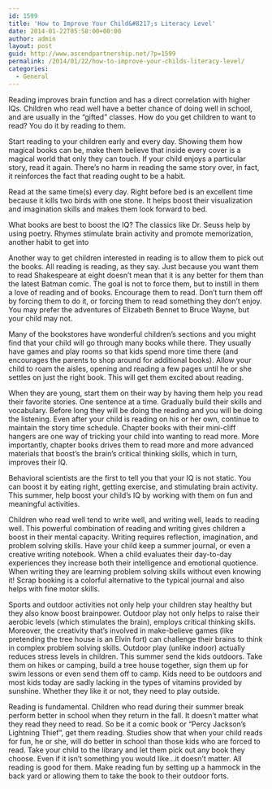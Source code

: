```yaml
---
id: 1599
title: 'How to Improve Your Child&#8217;s Literacy Level'
date: 2014-01-22T05:58:00+00:00
author: admin
layout: post
guid: http://www.ascendpartnership.net/?p=1599
permalink: /2014/01/22/how-to-improve-your-childs-literacy-level/
categories:
  - General
---
```

Reading improves brain function and has a direct correlation with higher IQs. Children who read well have a better chance of doing well in school, and are usually in the &#8220;gifted&#8221; classes. How do you get children to want to read? You do it by reading to them.

Start reading to your children early and every day. Showing them how magical books can be, make them believe that inside every cover is a magical world that only they can touch. If your child enjoys a particular story, read it again. There&#8217;s no harm in reading the same story over, in fact, it reinforces the fact that reading ought to be a habit.

Read at the same time(s) every day. Right before bed is an excellent time because it kills two birds with one stone. It helps boost their visualization and imagination skills and makes them look forward to bed.

What books are best to boost the IQ? The classics like Dr. Seuss help by using poetry. Rhymes stimulate brain activity and promote memorization, another habit to get into

Another way to get children interested in reading is to allow them to pick out the books. All reading is reading, as they say. Just because you want them to read Shakespeare at eight doesn&#8217;t mean that it is any better for them than the latest Batman comic. The goal is not to force them, but to instill in them a love of reading and of books. Encourage them to read. Don&#8217;t turn them off by forcing them to do it, or forcing them to read something they don&#8217;t enjoy. You may prefer the adventures of Elizabeth Bennet to Bruce Wayne, but your child may not.

Many of the bookstores have wonderful children&#8217;s sections and you might find that your child will go through many books while there. They usually have games and play rooms so that kids spend more time there (and encourages the parents to shop around for additional books). Allow your child to roam the aisles, opening and reading a few pages until he or she settles on just the right book. This will get them excited about reading.

When they are young, start them on their way by having them help you read their favorite stories. One sentence at a time. Gradually build their skills and vocabulary. Before long they will be doing the reading and you will be doing the listening. Even after your child is reading on his or her own, continue to maintain the story time schedule. Chapter books with their mini-cliff hangers are one way of tricking your child into wanting to read more. More importantly, chapter books drives them to read more and more advanced materials that boost&#8217;s the brain&#8217;s critical thinking skills, which in turn, improves their IQ.

Behavioral scientists are the first to tell you that your IQ is not static. You can boost it by eating right, getting exercise, and stimulating brain activity. This summer, help boost your child&#8217;s IQ by working with them on fun and meaningful activities.

Children who read well tend to write well, and writing well, leads to reading well. This powerful combination of reading and writing gives children a boost in their mental capacity. Writing requires reflection, imagination, and problem solving skills. Have your child keep a summer journal, or even a creative writing notebook. When a child evaluates their day-to-day experiences they increase both their intelligence and emotional quotience. When writing they are learning problem solving skills without even knowing it! Scrap booking is a colorful alternative to the typical journal and also helps with fine motor skills.

Sports and outdoor activities not only help your children stay healthy but they also know boost brainpower. Outdoor play not only helps to raise their aerobic levels (which stimulates the brain), employs critical thinking skills. Moreover, the creativity that&#8217;s involved in make-believe games (like pretending the tree house is an Elvin fort) can challenge their brains to think in complex problem solving skills. Outdoor play (unlike indoor) actually reduces stress levels in children. This summer send the kids outdoors. Take them on hikes or camping, build a tree house together, sign them up for swim lessons or even send them off to camp. Kids need to be outdoors and most kids today are sadly lacking in the types of vitamins provided by sunshine. Whether they like it or not, they need to play outside.

Reading is fundamental. Children who read during their summer break perform better in school when they return in the fall. It doesn&#8217;t matter what they read they need to read. So be it a comic book or &#8220;Percy Jackson&#8217;s Lightning Thief&#8221;, get them reading. Studies show that when your child reads for fun, he or she, will do better in school than those kids who are forced to read. Take your child to the library and let them pick out any book they choose. Even if it isn&#8217;t something you would like…it doesn&#8217;t matter. All reading is good for them. Make reading fun by setting up a hammock in the back yard or allowing them to take the book to their outdoor forts.
